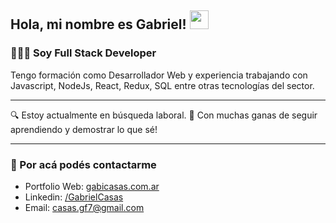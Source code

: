 <h2> Hola, mi nombre es Gabriel! <img src="https://media.giphy.com/media/hvRJCLFzcasrR4ia7z/giphy.gif" width="30"></h2>
<h3>👨🏻‍💻 Soy Full Stack Developer</h3>
Tengo formación como Desarrollador Web y experiencia trabajando con Javascript, NodeJs, React, Redux, SQL entre otras tecnologías del sector.
<hr/>
🔍 Estoy actualmente en búsqueda laboral.
🚀 Con muchas ganas de seguir aprendiendo y demostrar lo que sé!
<hr/>
<h3>📩 Por acá podés contactarme</h3>

- Portfolio Web: <a href="https://www.gabicasas.com.ar/" target="_blank" rel="noreferrer">gabicasas.com.ar</a>
- Linkedin: <a href="https://www.linkedin.com/in/bygabicasas/" target="_blank" rel="noreferrer">/GabrielCasas</a>
- Email: <a href="mailto:casas.gf77@gmail.com" target="_blank" rel="noreferrer">casas.gf7@gmail.com</a>
